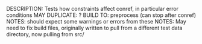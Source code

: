 DESCRIPTION: Tests how constraints affect conref, in particular error conditions
MAY DUPLICATE: ?
BUILD TO: preprocess (can stop after conref)
NOTES: should expect some warnings or errors from these
NOTES: May need to fix build files, originally written to pull from a different test data directory, now pulling from src/